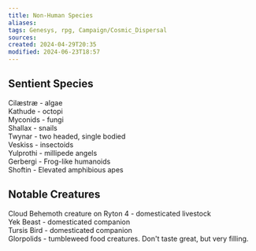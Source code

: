 ```yaml
---
title: Non-Human Species
aliases: 
tags: Genesys, rpg, Campaign/Cosmic_Dispersal
sources:
created: 2024-04-29T20:35
modified: 2024-06-23T18:57
---
```


## Sentient Species

Cilæstræ -  algae  
Kathude -  octopi  
Myconids -  fungi  
Shallax - snails  
Twynar - two headed, single bodied  
Veskiss - insectoids  
Yulprothi - millipede angels  
Gerbergi - Frog-like humanoids  
Shoftin - Elevated amphibious apes

## Notable Creatures

Cloud Behemoth creature on Ryton 4 - domesticated livestock  
Yek Beast - domesticated companion  
Tursis Bird - domesticated companion  
Glorpolids - tumbleweed food creatures. Don't taste great, but very filling.
